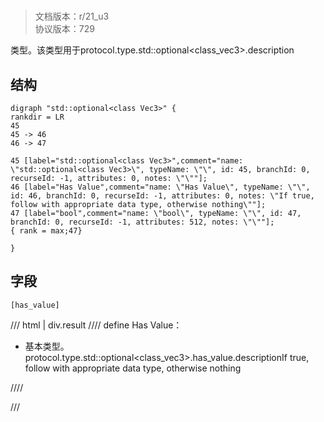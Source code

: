# <!-- md:samp std::optional&lt;class Vec3&gt; -->

> 文档版本：r/21_u3<br/>协议版本：729

<!-- md:samp std::optional&lt;class Vec3&gt; -->类型。该类型用于protocol.type.std::optional&lt;class_vec3&gt;.description

## 结构

```viz
digraph "std::optional<class Vec3>" {
rankdir = LR
45
45 -> 46
46 -> 47

45 [label="std::optional<class Vec3>",comment="name: \"std::optional<class Vec3>\", typeName: \"\", id: 45, branchId: 0, recurseId: -1, attributes: 0, notes: \"\""];
46 [label="Has Value",comment="name: \"Has Value\", typeName: \"\", id: 46, branchId: 0, recurseId: -1, attributes: 0, notes: \"If true, follow with appropriate data type, otherwise nothing\""];
47 [label="bool",comment="name: \"bool\", typeName: \"\", id: 47, branchId: 0, recurseId: -1, attributes: 512, notes: \"\""];
{ rank = max;47}

}

```

## 字段

```title='std::optional&lt;class Vec3&gt;'
[has_value]
```

/// html | div.result
//// define
Has Value：<!-- md:samp bool -->

- 基本类型。protocol.type.std::optional&lt;class_vec3&gt;.has_value.descriptionIf true, follow with appropriate data type, otherwise nothing


////

///

